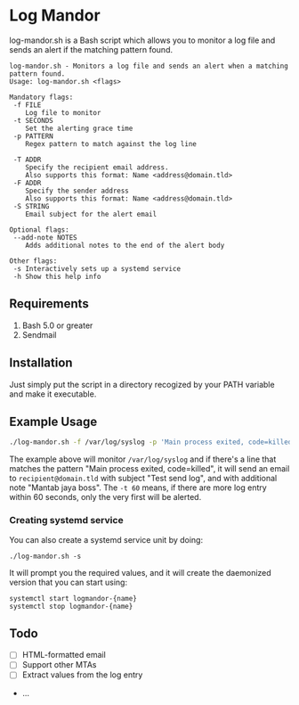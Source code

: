 # Log Mandor

log-mandor.sh is a Bash script which allows you to monitor a log file and sends an alert if the matching pattern found.

```plain
log-mandor.sh - Monitors a log file and sends an alert when a matching pattern found.
Usage: log-mandor.sh <flags>

Mandatory flags:
 -f FILE    
    Log file to monitor
 -t SECONDS 
    Set the alerting grace time
 -p PATTERN 
    Regex pattern to match against the log line

 -T ADDR    
    Specify the recipient email address.
    Also supports this format: Name <address@domain.tld>
 -F ADDR    
    Specify the sender address
    Also supports this format: Name <address@domain.tld>
 -S STRING  
    Email subject for the alert email

Optional flags:
 --add-note NOTES
    Adds additional notes to the end of the alert body

Other flags:
 -s Interactively sets up a systemd service
 -h Show this help info

```

## Requirements

1. Bash 5.0 or greater
2. Sendmail

## Installation

Just simply put the script in a directory recogized by your PATH variable and make it executable.

## Example Usage

```bash
./log-mandor.sh -f /var/log/syslog -p 'Main process exited, code=killed' -t 60 -T 'recipient@domain.tld' -F 'Annahri PC <annahri-pc@local.lan>' -S "Test send log-based alert" --add-note "Mantab jaya boss"
```
The example above will monitor `/var/log/syslog` and if there's a line that matches the pattern "Main process exited, code=killed", it will send an email to `recipient@domain.tld` with subject "Test send log", and with additional note "Mantab jaya boss". The `-t 60` means, if there are more log entry within 60 seconds, only the very first will be alerted.

### Creating systemd service

You can also create a systemd service unit by doing:

```
./log-mandor.sh -s
```

It will prompt you the required values, and it will create the daemonized version that you can start using:

```
systemctl start logmandor-{name}
systemctl stop logmandor-{name}
```

## Todo

- [ ] HTML-formatted email
- [ ] Support other MTAs
- [ ] Extract values from the log entry
- ...

